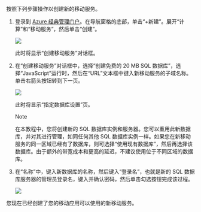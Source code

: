 按照下列步骤操作以创建新的移动服务。

1. 登录到 [Azure 经典管理门户](https://manage.windowsazure.cn/)。在导航窗格的底部，单击“+新建”。展开“计算”和“移动服务”，然后单击“创建”。

    ![](./media/mobile-services-create-new-service/mobile-create.png)

    此时将显示“创建移动服务”对话框。

2. 在“创建移动服务”对话框中，选择“创建免费的 20 MB SQL 数据库”，选择“JavaScript”运行时，然后在“URL”文本框中键入新移动服务的子域名称。单击右箭头按钮转到下一页。

    ![](./media/mobile-services-create-new-service/mobile-create-page1.png)

    此时将显示“指定数据库设置”页。

    >[!NOTE]
    >在本教程中，您将创建新的 SQL 数据库实例和服务器。您可以重用此新数据库，并对其进行管理，如同任何其他 SQL 数据库实例一样。如果您在新移动服务的同一区域已经有了数据库，则可选择“使用现有数据库”，然后再选择该数据库。由于额外的带宽成本和更高的延迟，不建议使用位于不同区域的数据库。

3. 在“名称”中，键入新数据库的名称，然后键入“登录名”，也就是新的 SQL 数据库服务器的管理员登录名，键入并确认密码，然后单击勾选按钮完成该过程。

    ![](./media/mobile-services-create-new-service/mobile-create-page2.png)

您现在已经创建了您的移动应用可以使用的新移动服务。

<!---HONumber=Mooncake_0118_2016-->